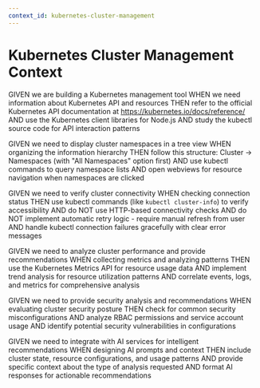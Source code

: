 ```yaml
---
context_id: kubernetes-cluster-management
---
```


# Kubernetes Cluster Management Context

GIVEN we are building a Kubernetes management tool
WHEN we need information about Kubernetes API and resources
THEN refer to the official Kubernetes API documentation at https://kubernetes.io/docs/reference/
AND use the Kubernetes client libraries for Node.js
AND study the kubectl source code for API interaction patterns

GIVEN we need to display cluster namespaces in a tree view
WHEN organizing the information hierarchy
THEN follow this structure: Cluster → Namespaces (with "All Namespaces" option first)
AND use kubectl commands to query namespace lists
AND open webviews for resource navigation when namespaces are clicked

GIVEN we need to verify cluster connectivity
WHEN checking connection status
THEN use kubectl commands (like `kubectl cluster-info`) to verify accessibility
AND do NOT use HTTP-based connectivity checks
AND do NOT implement automatic retry logic - require manual refresh from user
AND handle kubectl connection failures gracefully with clear error messages

GIVEN we need to analyze cluster performance and provide recommendations
WHEN collecting metrics and analyzing patterns
THEN use the Kubernetes Metrics API for resource usage data
AND implement trend analysis for resource utilization patterns
AND correlate events, logs, and metrics for comprehensive analysis

GIVEN we need to provide security analysis and recommendations
WHEN evaluating cluster security posture
THEN check for common security misconfigurations
AND analyze RBAC permissions and service account usage
AND identify potential security vulnerabilities in configurations

GIVEN we need to integrate with AI services for intelligent recommendations
WHEN designing AI prompts and context
THEN include cluster state, resource configurations, and usage patterns
AND provide specific context about the type of analysis requested
AND format AI responses for actionable recommendations
